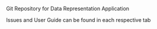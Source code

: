 Git Repository for Data Representation Application

Issues and User Guide can be found in each respective tab 
